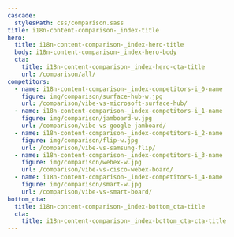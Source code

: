 ```yaml
---
cascade:
  stylesPath: css/comparison.sass
title: i18n-content-comparison-_index-title
hero:
  title: i18n-content-comparison-_index-hero-title
  body: i18n-content-comparison-_index-hero-body
  cta:
    title: i18n-content-comparison-_index-hero-cta-title
    url: /comparison/all/
competitors:
  - name: i18n-content-comparison-_index-competitors-i_0-name
    figure: img/comparison/surface-hub-w.jpg
    url: /comparison/vibe-vs-microsoft-surface-hub/
  - name: i18n-content-comparison-_index-competitors-i_1-name
    figure: img/comparison/jamboard-w.jpg
    url: /comparison/vibe-vs-google-jamboard/
  - name: i18n-content-comparison-_index-competitors-i_2-name
    figure: img/comparison/flip-w.jpg
    url: /comparison/vibe-vs-samsung-flip/
  - name: i18n-content-comparison-_index-competitors-i_3-name
    figure: img/comparison/webex-w.jpg
    url: /comparison/vibe-vs-cisco-webex-board/
  - name: i18n-content-comparison-_index-competitors-i_4-name
    figure: img/comparison/smart-w.jpg
    url: /comparison/vibe-vs-smart-board/
bottom_cta:
  title: i18n-content-comparison-_index-bottom_cta-title
  cta:
    title: i18n-content-comparison-_index-bottom_cta-cta-title
---
```

